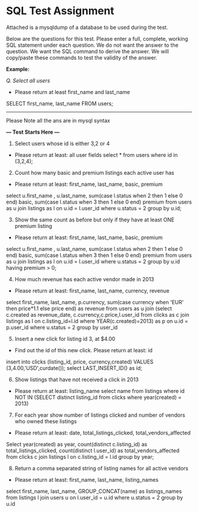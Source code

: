# SQL Test Assignment

Attached is a mysqldump of a database to be used during the test.

Below are the questions for this test. Please enter a full, complete, working SQL statement under each question. We do not want the answer to the question. We want the SQL command to derive the answer. We will copy/paste these commands to test the validity of the answer.

**Example:**

_Q. Select all users_

- Please return at least first_name and last_name

SELECT first_name, last_name FROM users;


------
Please Note all the ans are in mysql syntax


**— Test Starts Here —**

1. Select users whose id is either 3,2 or 4
- Please return at least: all user fields
select * from users where id in (3,2,4);



2. Count how many basic and premium listings each active user has
- Please return at least: first_name, last_name, basic, premium

select  u.first_name , u.last_name,
 sum(case l.status when 2 then 1 else 0 end) basic,
 sum(case l.status when 3 then 1 else 0 end) premium
 from users as u  join listings as l 
 on u.id = l.user_id
 where u.status = 2
 group by u.id;


3. Show the same count as before but only if they have at least ONE premium listing
- Please return at least: first_name, last_name, basic, premium

select  u.first_name , u.last_name,
 sum(case l.status when 2 then 1 else 0 end) basic,
 sum(case l.status when 3 then 1 else 0 end) premium
 from users as u  join listings as l 
 on u.id = l.user_id
 where u.status = 2 
 group by u.id
 having premium > 0;
 



4. How much revenue has each active vendor made in 2013
- Please return at least: first_name, last_name, currency, revenue


select first_name, last_name, p.currency,
sum(case currency when 'EUR' then price*1.1 else price end) as revenue
from users as u join
(select c.created as revenue_date, c.currency,c.price,l.user_id  from clicks as c join listings as l on c.listing_id=l.id where YEAR(c.created)=2013)
as p on u.id = p.user_id where u.status = 2
group by user_id




5. Insert a new click for listing id 3, at $4.00
- Find out the id of this new click. Please return at least: id

insert into clicks (listing_id, price, currency,created) VALUES (3,4.00,'USD',curdate());
select LAST_INSERT_ID() as id;


6. Show listings that have not received a click in 2013
- Please return at least: listing_name
select name from listings where 
id NOT IN (SELECT distinct listing_id from clicks where year(created) = 2013)


7. For each year show number of listings clicked and number of vendors who owned these listings
- Please return at least: date, total_listings_clicked, total_vendors_affected

Select year(created) as year, 
count(distinct c.listing_id) as total_listings_clicked, 
count(distinct l.user_id) as total_vendors_affected
 from
clicks c join listings l on c.listing_id = l.id
group by year;


8. Return a comma separated string of listing names for all active vendors
- Please return at least: first_name, last_name, listing_names

select  first_name, last_name, GROUP_CONCAT(name) as listings_names 
from listings l join users u on l.user_id = u.id where u.status = 2
group by u.id
